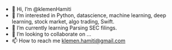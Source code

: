 - 👋 Hi, I’m @klemenHamiti
- 👀 I’m interested in Python, datascience, machine learning, deep learning, stock market, algo trading, Swift.
- 🌱 I’m currently learning Parsing SEC filings.
- 💞️ I’m looking to collaborate on ...
- 📫 How to reach me klemen.hamiti@gmail.com

<!---
klemenHamiti/klemenHamiti is a ✨ special ✨ repository because its `README.md` (this file) appears on your GitHub profile.
You can click the Preview link to take a look at your changes.
--->
